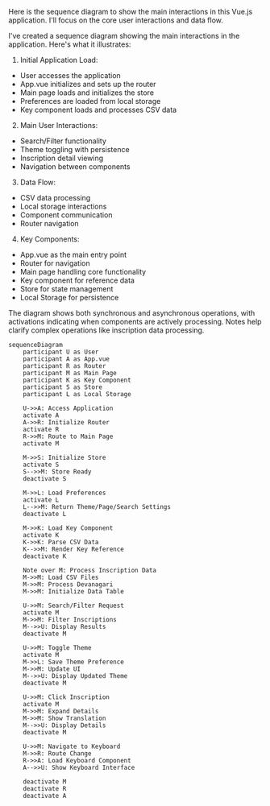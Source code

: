 Here is  the  sequence diagram to show the main interactions in this Vue.js application. I'll focus on the core user interactions and data flow.



I've created a sequence diagram showing the main interactions in the application. Here's what it illustrates:

1. Initial Application Load:
- User accesses the application
- App.vue initializes and sets up the router
- Main page loads and initializes the store
- Preferences are loaded from local storage
- Key component loads and processes CSV data

2. Main User Interactions:
- Search/Filter functionality
- Theme toggling with persistence
- Inscription detail viewing
- Navigation between components

3. Data Flow:
- CSV data processing
- Local storage interactions
- Component communication
- Router navigation

4. Key Components:
- App.vue as the main entry point
- Router for navigation
- Main page handling core functionality
- Key component for reference data
- Store for state management
- Local Storage for persistence

The diagram shows both synchronous and asynchronous operations, with activations indicating when components are actively processing. Notes help clarify complex operations like inscription data processing.

```mermaid
sequenceDiagram
    participant U as User
    participant A as App.vue
    participant R as Router
    participant M as Main Page
    participant K as Key Component
    participant S as Store
    participant L as Local Storage
    
    U->>A: Access Application
    activate A
    A->>R: Initialize Router
    activate R
    R->>M: Route to Main Page
    activate M
    
    M->>S: Initialize Store
    activate S
    S-->>M: Store Ready
    deactivate S
    
    M->>L: Load Preferences
    activate L
    L-->>M: Return Theme/Page/Search Settings
    deactivate L
    
    M->>K: Load Key Component
    activate K
    K->>K: Parse CSV Data
    K-->>M: Render Key Reference
    deactivate K
    
    Note over M: Process Inscription Data
    M->>M: Load CSV Files
    M->>M: Process Devanagari
    M->>M: Initialize Data Table
    
    U->>M: Search/Filter Request
    activate M
    M->>M: Filter Inscriptions
    M-->>U: Display Results
    deactivate M
    
    U->>M: Toggle Theme
    activate M
    M->>L: Save Theme Preference
    M->>M: Update UI
    M-->>U: Display Updated Theme
    deactivate M
    
    U->>M: Click Inscription
    activate M
    M->>M: Expand Details
    M->>M: Show Translation
    M-->>U: Display Details
    deactivate M
    
    U->>M: Navigate to Keyboard
    M->>R: Route Change
    R->>A: Load Keyboard Component
    A-->>U: Show Keyboard Interface
    
    deactivate M
    deactivate R
    deactivate A
```
